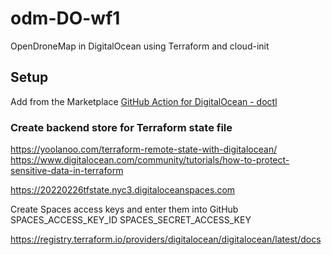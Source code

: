# odm-DO-wf1
OpenDroneMap in DigitalOcean using Terraform and cloud-init

## Setup

Add from the Marketplace [GitHub Action for DigitalOcean - doctl](https://github.com/marketplace/actions/github-action-for-digitalocean-doctl)

### Create backend store for Terraform state file

https://yoolanoo.com/terraform-remote-state-with-digitalocean/
https://www.digitalocean.com/community/tutorials/how-to-protect-sensitive-data-in-terraform

https://20220226tfstate.nyc3.digitaloceanspaces.com

Create Spaces access keys and enter them into GitHub
SPACES_ACCESS_KEY_ID 
SPACES_SECRET_ACCESS_KEY 

https://registry.terraform.io/providers/digitalocean/digitalocean/latest/docs